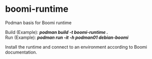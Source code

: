 # boomi-runtime
Podman basis for Boomi runtime

Build (Example): ***podman build -t boomi-runtime .***  
Run (Example): ***podman run -it -h podman01 debian-boomi*** 

Install the runtime and connect to an environment according to Boomi documentation.
